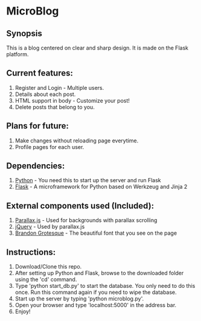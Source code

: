 #                                                       MicroBlog

## Synopsis

This is a blog centered on clear and sharp design. It is made on the Flask platform.

## Current features:

1. Register and Login - Multiple users.
2. Details about each post.
3. HTML support in body - Customize your post!
4. Delete posts that belong to you.

## Plans for future:

1. Make changes without reloading page everytime.
2. Profile pages for each user.

## Dependencies:

1. [Python](https://www.python.org/) - You need this to start up the server and run Flask
2. [Flask](http://flask.pocoo.org/) - A microframework for Python based on Werkzeug and Jinja 2

## External components used (Included):

1. [Parallax.js](http://pixelcog.github.io/parallax.js/) - Used for backgrounds with parallax scrolling
2. [jQuery](https://jquery.com/) - Used by parallax.js
3. [Brandon Grotesque](http://www.digitaldownloads.io/fonts/brandon-grotesque-bold-free/) - The beautiful font that you see on the page

## Instructions:

1. Download/Clone this repo.
2. After setting up Python and Flask, browse to the downloaded folder using the 'cd' command.
3. Type 'python start_db.py' to start the database. You only need to do this once. Run this command again if you need to wipe the database.
4. Start up the server by typing 'python microblog.py'.
5. Open your browser and type 'localhost:5000' in the address bar.
6. Enjoy!